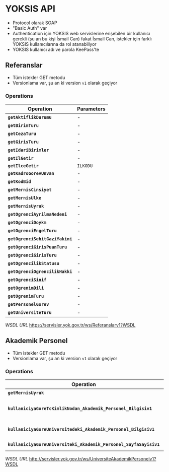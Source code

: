 YOKSIS API
==========

- Protocol olarak SOAP
- "Basic Auth" var
- Authentication için YOKSIS web servislerine erişebilen bir kullanıcı gerekli
  (şu an bu kişi İsmail Can) fakat İsmail Can, istekler için farklı YOKSIS
  kullanıcılarına da rol atanabiliyor
- YOKSIS kullanıcı adı ve parola KeePass'te

Referanslar
-----------

- Tüm istekler GET metodu
- Versionlama var, şu an ki version `v1` olarak geçiyor

### Operations

|Operation                        |Parameters       |
|---------------------------------|-----------------|
|**`getAktiflikDurumu`**          | -
|**`getBirimTuru`**               | -
|**`getCezaTuru`**                | -
|**`getGirisTuru`**               | -
|**`getIdariBirimler`**           | -
|**`getIlGetir`**                 | -
|**`getIlceGetir`**               | `ILKODU`
|**`getKadroGorevUnvan`**         | -
|**`getKodBid`**                  | -
|**`getMernisCinsiyet`**          | -
|**`getMernisUlke`**              | -
|**`getMernisUyruk`**             | -
|**`getOgrenciAyrilmaNedeni`**    | -
|**`getOgrenciDoykm`**            | -
|**`getOgrenciEngelTuru`**        | -
|**`getOgrenciSehitGaziYakini`**  | -
|**`getOgrenciGirisPuanTuru`**    | -
|**`getOgrenciGirisTuru`**        | -
|**`getOgrencilikStatusu`**       | -
|**`getOgrenciOgrencilikHakki`**  | -
|**`getOgrenciSinif`**            | -
|**`getOgrenimDili`**             | -
|**`getOgrenimTuru`**             | -
|**`getPersonelGorev`**           | -
|**`getUniversiteTuru`**          | -

*WSDL URL* https://servisler.yok.gov.tr/ws/Referanslarv1?WSDL

Akademik Personel
-----------------

- Tüm istekler GET metodu
- Versionlama var, şu an ki version `v1` olarak geçiyor

### Operations

|Operation                        |Parameters       |
|---------------------------------|-----------------|
|**`getMernisUyruk`**             | -
|**`kullaniciyaGoreTcKimlikNodan_Akademik_Personel_Bilgisiv1`**                  | `AKPER_TC_KIMLIK_NO (required)`, `SORGULAYAN_TC_KIMLIK_NO (required)`
|**`kullaniciyaGoreUniversitedeki_Akademik_Personel_Bilgisiv1`**                 | `SORGULAYAN_TC_KIMLIK_NO (required)`, `PAGE (required)`
|**`kullaniciyaGoreUniversiteki_Akademik_Personel_SayfaSayisiv1`**               | `SORGULAYAN_TC_KIMLIK_NO (required)`

*WSDL URL* http://servisler.yok.gov.tr/ws/UniversiteAkademikPersonelv1?WSDL